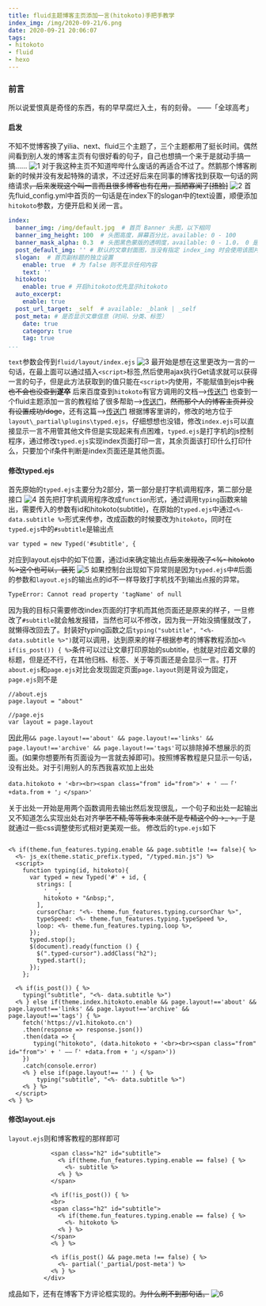 ```yaml
---
title: fluid主题博客主页添加一言(hitokoto)手把手教学
index_img: /img/2020-09-21/6.png
date: 2020-09-21 20:06:07
tags: 
- hitokoto
- fluid
- hexo
---
```


### 前言
所以说爱恨真是奇怪的东西，有的早早腐烂入土，有的刻骨。 ——「全球高考」
<!--more-->

#### 启发
不知不觉博客换了yilia、next、fluid三个主题了，三个主题都用了挺长时间。偶然间看到别人发的博客主页有句很好看的句子，自己也想搞一个来于是就动手搞一搞……
![1](/img/2020-09-21/1.png)
对于我这种主页不知道哔哔什么废话的再适合不过了。然鹅那个博客刷新的时候并没有发起特殊的请求，不过还好后来在同事的博客找到获取一句话的网络请求~~，后来发现这个叫一言而且很多博客也有在用，孤陋寡闻了[捂脸]~~
![2](/img/2020-09-21/2.png)
首先fluid_config.yml中首页的一句话是在index下的slogan中的text设置，顺便添加`hitokoto`参数，方便开启和关闭一言。
```yaml
index:
  banner_img: /img/default.jpg  # 首页 Banner 头图，以下相同
  banner_img_height: 100  # 头图高度，屏幕百分比，available: 0 - 100
  banner_mask_alpha: 0.3  # 头图黑色蒙版的透明度，available: 0 - 1.0， 0 是完全透明（无蒙版），1 是完全不透明
  post_default_img: '' # 默认的文章封面图，当没有指定 index_img 时会使用该图片，若都为空则不显示任何图片
  slogan:  # 首页副标题的独立设置
    enable: true  # 为 false 则不显示任何内容
    text: ''
  hitokoto:
    enable: true # 开启hitokoto优先显示hitokoto
  auto_excerpt:
    enable: true
  post_url_target: _self  # available: _blank | _self
  post_meta: # 是否显示文章信息（时间、分类、标签）
    date: true
    category: true
    tag: true
...
```
`text`参数会传到`fluid/layout/index.ejs`
![3](/img/2020-09-21/3.png)
最开始是想在这里更改为一言的一句话，在最上面可以通过插入`<script>`标签,然后使用ajax执行Get请求就可以获得一言的句子，但是此方法获取到的值只能在`<script>`内使用，不能赋值到ejs中~~我也不会也没查到~~**遂卒**
后来百度查到`hitokoto`有官方调用的文档-->[传送门](https://hitokoto.cn/)
也查到一个fluid主题添加一言的教程给了很多帮助-->[传送门](https://pxxyyz.com/posts/30454/)，~~然而那个人的博客主页并没有设置成功/doge~~，还有这篇-->[传送门](https://blog.bill.moe/add-hitokoto/)
根据博客里讲的，修改的地方位于`layout\_partial\plugins\typed.ejs`，仔细想想也没错，修改`index.ejs`可以直接显示一言不用管其他文件但是实现起来有点困难，`typed.ejs`是打字机的js控制程序，通过修改`typed.ejs`实现index页面打印一言，其余页面该打印什么打印什么，只要加个if条件判断是index页面还是其他页面。
#### 修改typed.ejs

首先原始的`typed.ejs`主要分为2部分，第一部分是打字机调用程序，第二部分是接口
![4](/img/2020-09-21/4.png)
首先把打字机调用程序改成`function`形式，通过调用`typing`函数来输出，需要传入的参数有id和hitokoto(subtitle)，在原始的`typed.ejs`中通过`<%- data.subtitle %>`形式来传参，改成函数的时候要改为`hitokoto`，同时在`typed.ejs`中的`#subtitle`是输出点
```
var typed = new Typed('#subtitle', {
```
对应到layout.ejs中的如下位置，通过id来确定输出点~~后来发现改了<%- hitokoto %>这个也可以，装死~~
![5](/img/2020-09-21/5.png)
如果控制台出现如下异常则是因为`typed.ejs`中#后面的参数和`layout.ejs`的输出点的id不一样导致打字机找不到输出点报的异常。
```
TypeError: Cannot read property 'tagName' of null
```
因为我的目标只需要修改index页面的打字机而其他页面还是原来的样子，一旦修改了`#subtitle`就会触发报错，当然也可以不修改，因为我一开始没搞懂就改了，就懒得改回去了。封装好typing函数之后`typing("subtitle", "<%- data.subtitle %>")`就可以调用，达到原来的样子根据参考的博客教程添加`<% if(is_post()) { %>`条件可以过让文章打印原始的subtitle，也就是对应着文章的标题，但是还不行，在其他归档、标签、关于等页面还是会显示一言。打开`about.ejs`和`page.ejs`对比会发现固定页面`page.layout`则是背设为固定，`page.ejs`则不是
```
//about.ejs
page.layout = "about"

//page.ejs
var layout = page.layout
```
因此用`&& page.layout!=='about' && page.layout!=='links' && page.layout!=='archive' && page.layout!=='tags'`可以排除掉不想展示的页面。(如果你想要所有页面设为一言就去掉即可)。按照博客教程是只显示一句话，没有出处。对于引用别人的东西我喜欢加上出处
```
data.hitokoto + '<br><br><span class="from" id="from">' + ' ——「' +data.from + '」</span>'
```
关于出处一开始是用两个函数调用去输出然后发现很乱，一个句子和出处一起输出又不知道怎么实现出处右对齐~~学艺不精,等等我本来就不是专精这个的→\_→。~~于是就通过一些css调整使形式相对更美观一些。
修改后的`type.ejs`如下

```

<% if(theme.fun_features.typing.enable && page.subtitle !== false){ %>
  <%- js_ex(theme.static_prefix.typed, "/typed.min.js") %>
  <script>
    function typing(id, hitokoto){
      var typed = new Typed('#' + id, {
        strings: [
          '  ',
          hitokoto + "&nbsp;",
        ],
        cursorChar: "<%- theme.fun_features.typing.cursorChar %>",
        typeSpeed: <%- theme.fun_features.typing.typeSpeed %>,
        loop: <%- theme.fun_features.typing.loop %>,
      });
      typed.stop();
      $(document).ready(function () {
        $(".typed-cursor").addClass("h2");
        typed.start();
      });
    };
      
  <% if(is_post()) { %>
    typing("subtitle", "<%- data.subtitle %>")
  <% } else if(theme.index.hitokoto.enable && page.layout!=='about' && page.layout!=='links' && page.layout!=='archive' && page.layout!=='tags') { %>
    fetch('https://v1.hitokoto.cn')
    .then(response => response.json())
    .then(data => {
       typing("hitokoto", (data.hitokoto + '<br><br><span class="from" id="from">' + ' ——「' +data.from + '」</span>'))
    })
    .catch(console.error)
    <% } else if(page.layout!== '' ) { %>
        typing("subtitle", "<%- data.subtitle %>")
    <% } %>
  </script>
<% } %>
```
#### 修改layout.ejs
`layout.ejs`则和博客教程的那样即可
```
            <span class="h2" id="subtitle">
              <% if(theme.fun_features.typing.enable == false) { %>
                <%- subtitle %>
              <% } %>
            </span>

            <% if(!is_post()) { %>
            <br>
            <span class="h2" id="subtitle">
              <% if(theme.fun_features.typing.enable == false) { %>
                <%- hitokoto %>
              <% } %>
            </span>
            <% } %>

            <% if(is_post() && page.meta !== false) { %>
              <%- partial('_partial/post-meta') %>
            <% } %>
          </div>
```
成品如下，还有在博客下方评论框实现的。~~为什么刷不到那句话。~~
![6](/img/2020-09-21/6.png)


